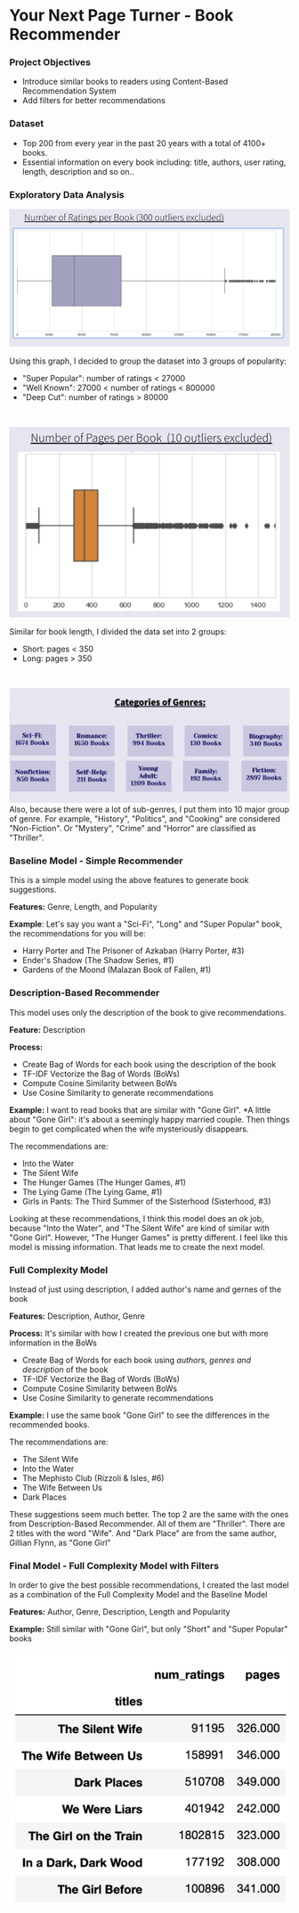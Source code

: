 # Your Next Page Turner -  Book Recommender

### Project Objectives
- Introduce similar books to readers using Content-Based Recommendation System
- Add filters for better recommendations

### Dataset
- Top 200 from every year in the past 20 years with a total of 4100+ books.
- Essential information on every book including: title, authors, user rating, length, description and so on..

### Exploratory Data Analysis

![](Images/num_rating_per_book.png)

Using this graph, I decided to group the dataset into 3 groups of popularity: 
- "Super Popular": number of ratings < 27000
- "Well Known": 27000 < number of ratings < 800000
- "Deep Cut": number of ratings > 80000

</br>

  

![](Images/num_page_per_book.png)

Similar for book length, I divided the data set into 2 groups:
- Short: pages < 350
- Long: pages > 350

</br>


![](Images/genres.png)
Also, because there were a lot of sub-genres, I put them into 10 major group of genre. 
For example, "History", "Politics", and "Cooking" are considered "Non-Fiction". Or "Mystery", "Crime" and "Horror" are classified as "Thriller".






### Baseline Model - Simple Recommender
This is a simple model using the above features to generate book suggestions.

**Features:** Genre, Length, and Popularity


**Example**: Let's say you want a "Sci-Fi", "Long" and "Super Popular" book, the recommendations for you will be:
- Harry Porter and The Prisoner of Azkaban (Harry Porter, #3)
- Ender's Shadow (The Shadow Series, #1)
- Gardens of the Moond (Malazan Book of Fallen, #1)


### Description-Based Recommender
This model uses only the description of the book to give recommendations.

**Feature:** Description


**Process:** 
- Create Bag of Words for each book using the description of the book
- TF-IDF Vectorize the Bag of Words (BoWs)
- Compute Cosine Similarity between BoWs 
- Use Cosine Similarity to generate recommendations

**Example:** I want to read books that are similar with "Gone Girl". 
*A little about "Gone Girl": it's about a seemingly happy married couple. Then things begin to get complicated when the wife mysteriously disappears.

The recommendations are:
- Into the Water
- The Silent Wife
- The Hunger Games (The Hunger Games, #1)
- The Lying Game (The Lying Game, #1)
- Girls in Pants: The Third Summer of the Sisterhood (Sisterhood, #3)

Looking at these recommendations, I think this model does an ok job, because "Into the Water", and "The Silent Wife" are kind of similar with "Gone Girl". However, "The Hunger Games" is pretty different. I feel like this model is missing information. That leads me to create the next model.

### Full Complexity Model
Instead of just using description, I added author's name and gernes of the book

**Features:** Description, Author, Genre


**Process:** It's similar with how I created the previous one but with more information in the BoWs
- Create Bag of Words for each book using *authors, genres and description* of the book
- TF-IDF Vectorize the Bag of Words (BoWs)
- Compute Cosine Similarity between BoWs 
- Use Cosine Similarity to generate recommendations

**Example:** I use the same book "Gone Girl" to see the differences in the recommended books.

The recommendations are:
- The Silent Wife
- Into the Water
- The Mephisto Club (Rizzoli & Isles, #6)
- The Wife Between Us
- Dark Places

These suggestions seem much better. The top 2 are the same with the ones from Description-Based Recommender. All of them are  "Thriller". There are 2 titles with the word "Wife". And "Dark Place" are from the same author, Gillian Flynn, as "Gone Girl" 

### Final Model - Full Complexity Model with Filters
In order to give the best possible recommendations, I created the last model as a combination of the Full Complexity Model and the Baseline Model

**Features:** Author, Genre, Description, Length and Popularity

**Example:** Still similar with "Gone Girl", but only "Short" and "Super Popular" books

![](Images/final_examples.png)























